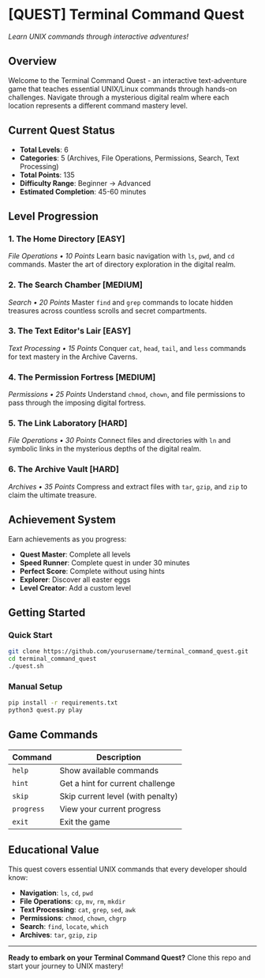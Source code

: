 # [QUEST] Terminal Command Quest

*Learn UNIX commands through interactive adventures!*

<!-- QUEST-START -->
<!-- This content is auto-generated. Do not edit manually. -->

## Overview

Welcome to the Terminal Command Quest - an interactive text-adventure game that teaches essential UNIX/Linux commands through hands-on challenges. Navigate through a mysterious digital realm where each location represents a different command mastery level.

## Current Quest Status

- **Total Levels**: 6
- **Categories**: 5 (Archives, File Operations, Permissions, Search, Text Processing)  
- **Total Points**: 135
- **Difficulty Range**: Beginner → Advanced
- **Estimated Completion**: 45-60 minutes

## Level Progression

### 1. **The Home Directory** [EASY]
*File Operations • 10 Points*
Learn basic navigation with `ls`, `pwd`, and `cd` commands. Master the art of directory exploration in the digital realm.

### 2. **The Search Chamber** [MEDIUM]
*Search • 20 Points*
Master `find` and `grep` commands to locate hidden treasures across countless scrolls and secret compartments.

### 3. **The Text Editor's Lair** [EASY]
*Text Processing • 15 Points*
Conquer `cat`, `head`, `tail`, and `less` commands for text mastery in the Archive Caverns.

### 4. **The Permission Fortress** [MEDIUM]
*Permissions • 25 Points*
Understand `chmod`, `chown`, and file permissions to pass through the imposing digital fortress.

### 5. **The Link Laboratory** [HARD]
*File Operations • 30 Points*
Connect files and directories with `ln` and symbolic links in the mysterious depths of the digital realm.

### 6. **The Archive Vault** [HARD]
*Archives • 35 Points*
Compress and extract files with `tar`, `gzip`, and `zip` to claim the ultimate treasure.

## Achievement System

Earn achievements as you progress:
- **Quest Master**: Complete all levels
- **Speed Runner**: Complete quest in under 30 minutes
- **Perfect Score**: Complete without using hints
- **Explorer**: Discover all easter eggs
- **Level Creator**: Add a custom level

## Getting Started

### Quick Start
```bash
git clone https://github.com/yourusername/terminal_command_quest.git
cd terminal_command_quest
./quest.sh
```

### Manual Setup
```bash
pip install -r requirements.txt
python3 quest.py play
```

## Game Commands

| Command | Description |
|---------|-------------|
| `help` | Show available commands |
| `hint` | Get a hint for current challenge |
| `skip` | Skip current level (with penalty) |
| `progress` | View your current progress |
| `exit` | Exit the game |

## Educational Value

This quest covers essential UNIX commands that every developer should know:

- **Navigation**: `ls`, `cd`, `pwd`
- **File Operations**: `cp`, `mv`, `rm`, `mkdir`
- **Text Processing**: `cat`, `grep`, `sed`, `awk`
- **Permissions**: `chmod`, `chown`, `chgrp`
- **Search**: `find`, `locate`, `which`
- **Archives**: `tar`, `gzip`, `zip`

<!-- QUEST-END -->

---

**Ready to embark on your Terminal Command Quest?** Clone this repo and start your journey to UNIX mastery!
